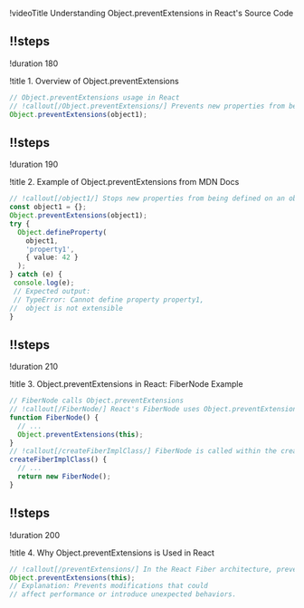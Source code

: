 !videoTitle Understanding Object.preventExtensions in React's Source Code

## !!steps
!duration 180

!title 1. Overview of Object.preventExtensions

```ts ! react-reconciler/src/ReactFiber.js
// Object.preventExtensions usage in React
// !callout[/Object.preventExtensions/] Prevents new properties from being added to an object and its prototype from being reassigned.
Object.preventExtensions(object1);
```

## !!steps
!duration 190

!title 2. Example of Object.preventExtensions from MDN Docs

```ts ! mdn/objects/preventExtensions.js
// !callout[/object1/] Stops new properties from being defined on an object.
const object1 = {};
Object.preventExtensions(object1);
try {
  Object.defineProperty(
    object1, 
    'property1', 
    { value: 42 }
  );
} catch (e) {
 console.log(e); 
 // Expected output:
 // TypeError: Cannot define property property1, 
//  object is not extensible
}
```

## !!steps
!duration 210

!title 3. Object.preventExtensions in React: FiberNode Example

```ts ! react-reconciler/src/ReactFiber.js
// FiberNode calls Object.preventExtensions
// !callout[/FiberNode/] React's FiberNode uses Object.preventExtensions to prevent adding new properties to its instances.
function FiberNode() {
  // ...
  Object.preventExtensions(this);
}
// !callout[/createFiberImplClass/] FiberNode is called within the createFiberImplClass function, preventing unwanted changes to its structure.
createFiberImplClass() {
  // ...
  return new FiberNode();
}
```

## !!steps
!duration 200

!title 4. Why Object.preventExtensions is Used in React

```ts ! react-reconciler/src/ReactFiber.js
// !callout[/preventExtensions/] In the React Fiber architecture, preventing extensions ensures the stability and integrity of core objects.
Object.preventExtensions(this);
// Explanation: Prevents modifications that could
// affect performance or introduce unexpected behaviors.
```
